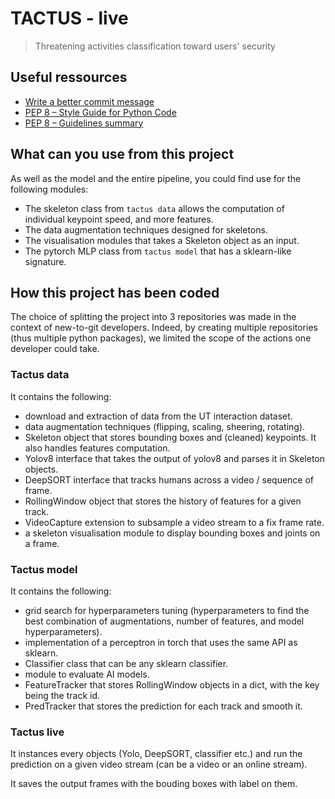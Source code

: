 # TACTUS - live

> Threatening activities classification toward users' security

## Useful ressources

- [Write a better commit message](https://gist.github.com/MarcBresson/dd57a17f2ae60b6cb8688ee64cd7671d)
- [PEP 8 – Style Guide for Python Code](https://peps.python.org/pep-0008/)
- [PEP 8 – Guidelines summary](https://github.com/MarcBresson/python-quick-guidelines)

## What can you use from this project

As well as the model and the entire pipeline, you could find use for the following modules:

- The skeleton class from `tactus data` allows the computation of individual keypoint speed, and more features.
- The data augmentation techniques designed for skeletons.
- The visualisation modules that takes a Skeleton object as an input.
- The pytorch MLP class from `tactus model` that has a sklearn-like signature.

## How this project has been coded

The choice of splitting the project into 3 repositories was made in the context of new-to-git developers. Indeed, by creating multiple repositories (thus multiple python packages), we limited the scope of the actions one developer could take.

### Tactus data

It contains the following:
- download and extraction of data from the UT interaction dataset.
- data augmentation techniques (flipping, scaling, sheering, rotating).
- Skeleton object that stores bounding boxes and (cleaned) keypoints. It also handles features computation.
- Yolov8 interface that takes the output of yolov8 and parses it in Skeleton objects.
- DeepSORT interface that tracks humans across a video / sequence of frame.
- RollingWindow object that stores the history of features for a given track.
- VideoCapture extension to subsample a video stream to a fix frame rate.
- a skeleton visualisation module to display bounding boxes and joints on a frame.

### Tactus model

It contains the following:
- grid search for hyperparameters tuning (hyperparameters to find the best combination of augmentations, number of features, and model hyperparameters).
- implementation of a perceptron in torch that uses the same API as sklearn.
- Classifier class that can be any sklearn classifier.
- module to evaluate AI models.
- FeatureTracker that stores RollingWindow objects in a dict, with the key being the track id.
- PredTracker that stores the prediction for each track and smooth it.

### Tactus live

It instances every objects (Yolo, DeepSORT, classifier etc.) and run the prediction on a given video stream (can be a video or an online stream).

It saves the output frames with the bouding boxes with label on them.
